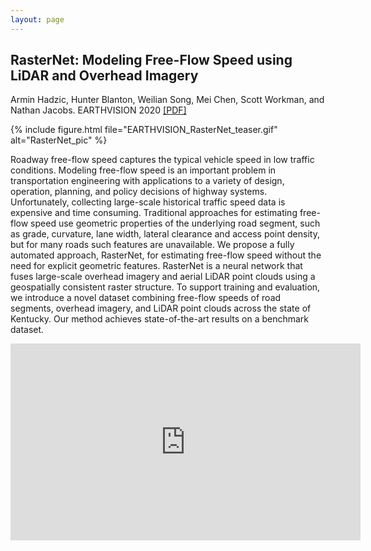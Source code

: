 ```yaml
---
layout: page
---
```


## RasterNet: Modeling Free-Flow Speed using LiDAR and Overhead Imagery

Armin Hadzic, Hunter Blanton, Weilian Song, Mei Chen, Scott Workman, and Nathan Jacobs. EARTHVISION 2020 [[PDF]](http://openaccess.thecvf.com/content_CVPRW_2020/html/w11/Hadzic_RasterNet_Modeling_Free-Flow_Speed_Using_LiDAR_and_Overhead_Imagery_CVPRW_2020_paper.html)

{% include figure.html file="EARTHVISION_RasterNet_teaser.gif" alt="RasterNet_pic" %}

Roadway free-flow speed captures the typical vehicle speed in low traffic conditions. Modeling free-flow speed is an important problem in transportation engineering with applications to a variety of design, operation, planning, and policy decisions of highway systems. Unfortunately, collecting large-scale historical traffic speed data is expensive and time consuming. Traditional approaches for estimating free-flow speed use geometric properties of the underlying road segment, such as grade, curvature, lane width, lateral clearance and access point density, but for many roads such features are unavailable. We propose a fully automated approach, RasterNet, for estimating free-flow speed without the need for explicit geometric features. RasterNet is a neural network that fuses large-scale overhead imagery and aerial LiDAR point clouds using a geospatially consistent raster structure. To support training and evaluation, we introduce a novel dataset combining free-flow speeds of road segments, overhead imagery, and LiDAR point clouds across the state of Kentucky. Our method achieves state-of-the-art results on a benchmark dataset.

<iframe width="560" height="315" src="https://www.youtube.com/embed/IWKQoV6fXSk" frameborder="0" allow="accelerometer; autoplay; encrypted-media; gyroscope; picture-in-picture" allowfullscreen></iframe>